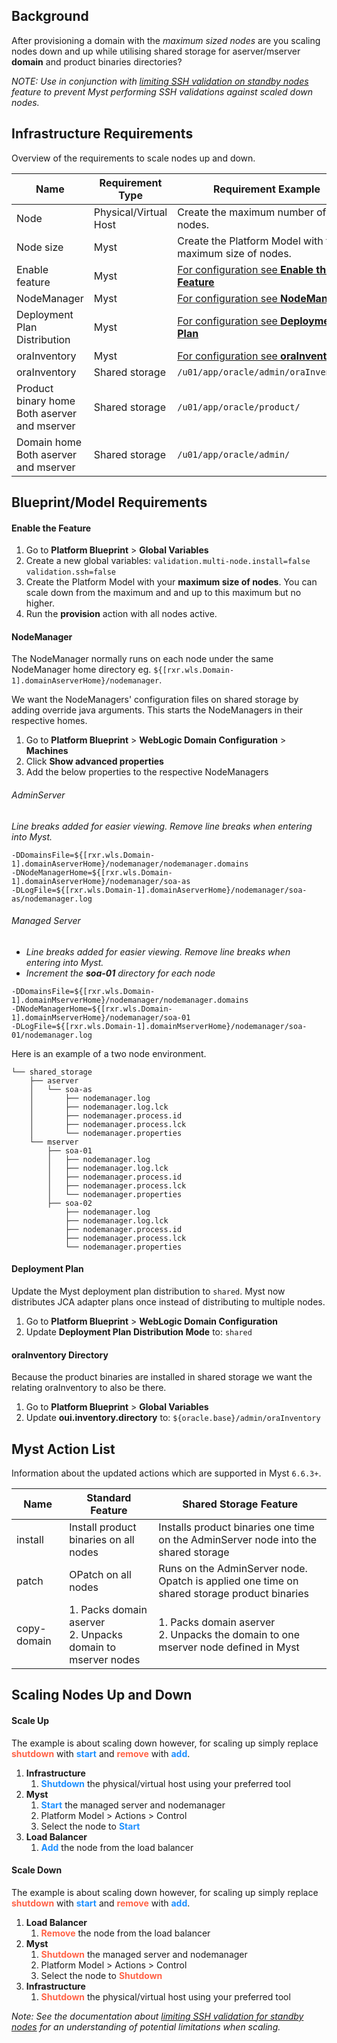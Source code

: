 ## Background

After provisioning a domain with the *maximum sized nodes* are you scaling nodes down and up while utilising shared storage for aserver/mserver **domain** and product binaries directories?

*NOTE: Use in conjunction with [limiting SSH validation on standby nodes](platform-configuration/limiting-ssh-validation-for-standby-nodes) feature to prevent Myst performing SSH validations against scaled down nodes.*



## Infrastructure Requirements

Overview of the requirements to scale nodes up and down.

| Name                                              | Requirement Type      | Requirement Example                                          |
| ------------------------------------------------- | --------------------- | ------------------------------------------------------------ |
| Node                                              | Physical/Virtual Host | Create the maximum number of nodes.                          |
| Node size                                         | Myst                  | Create the Platform Model with the maximum size of nodes.    |
| Enable feature                                    | Myst                  | [For configuration see **Enable the Feature** ](#enable-the-feature) |
| NodeManager                                       | Myst                  | [For configuration see **NodeManager**](#nodemanager)        |
| Deployment Plan Distribution                      | Myst                  | [For configuration see **Deployment Plan**](#deployment-plan) |
| oraInventory                                      | Myst                  | [For configuration see **oraInventory**](#orainventory-directory) |
| oraInventory                                      | Shared storage        | `/u01/app/oracle/admin/oraInventory/`                        |
| Product binary home<br />Both aserver and mserver | Shared storage        | `/u01/app/oracle/product/`                                   |
| Domain home<br />Both aserver and mserver         | Shared storage        | `/u01/app/oracle/admin/`                                     |



## Blueprint/Model Requirements

#### Enable the Feature

1. Go to **Platform Blueprint** > **Global Variables**
2. Create a new global variables:
   `validation.multi-node.install=false`
   `validation.ssh=false`
3. Create the Platform Model with your **maximum size of nodes**. You can scale down from the maximum and and up to this maximum but no higher.
4. Run the **provision** action with all nodes active.



#### NodeManager

The NodeManager normally runs on each node under the same NodeManager home directory eg. `${[rxr.wls.Domain-1].domainAserverHome}/nodemanager`.

We want the NodeManagers' configuration files on shared storage by adding override java arguments. This starts the NodeManagers in their respective homes.

1. Go to **Platform Blueprint** > **WebLogic Domain Configuration** > **Machines**
2. Click **Show advanced properties**
3. Add the below properties to the respective NodeManagers

###### AdminServer

*Line breaks added for easier viewing. Remove line breaks when entering into Myst.*

```shell
-DDomainsFile=${[rxr.wls.Domain-1].domainAserverHome}/nodemanager/nodemanager.domains 
-DNodeManagerHome=${[rxr.wls.Domain-1].domainAserverHome}/nodemanager/soa-as 
-DLogFile=${[rxr.wls.Domain-1].domainAserverHome}/nodemanager/soa-as/nodemanager.log
```

###### Managed Server

* *Line breaks added for easier viewing. Remove line breaks when entering into Myst.*
* *Increment the **soa-01** directory for each node*

```shell
-DDomainsFile=${[rxr.wls.Domain-1].domainMserverHome}/nodemanager/nodemanager.domains 
-DNodeManagerHome=${[rxr.wls.Domain-1].domainMserverHome}/nodemanager/soa-01 
-DLogFile=${[rxr.wls.Domain-1].domainMserverHome}/nodemanager/soa-01/nodemanager.log
```

Here is an example of a two node environment.

```
└── shared_storage
    ├── aserver
    │   └── soa-as
    │       ├── nodemanager.log
    │       ├── nodemanager.log.lck
    │       ├── nodemanager.process.id
    │       ├── nodemanager.process.lck
    │       └── nodemanager.properties
    └── mserver
        ├── soa-01
        │   ├── nodemanager.log
        │   ├── nodemanager.log.lck
        │   ├── nodemanager.process.id
        │   ├── nodemanager.process.lck
        │   └── nodemanager.properties
        ├── soa-02
            ├── nodemanager.log
            ├── nodemanager.log.lck
            ├── nodemanager.process.id
            ├── nodemanager.process.lck
            └── nodemanager.properties
```



#### Deployment Plan

Update the Myst deployment plan distribution to `shared`. Myst now distributes JCA adapter plans once instead of distributing to multiple nodes.

1. Go to **Platform Blueprint** > **WebLogic Domain Configuration**
2. Update **Deployment Plan Distribution Mode** to: `shared`



#### oraInventory Directory

Because the product binaries are installed in shared storage we want the relating oraInventory to also be there.

1. Go to **Platform Blueprint** > **Global Variables**
2. Update **oui.inventory.directory** to: `${oracle.base}/admin/oraInventory`



## Myst Action List

Information about the updated actions which are supported in Myst `6.6.3+`.

| Name        | Standard Feature                                             | Shared Storage Feature                                       |
| ----------- | ------------------------------------------------------------ | ------------------------------------------------------------ |
| install     | Install product binaries on all nodes                        | Installs product binaries one time on the AdminServer node into the shared storage |
| patch       | OPatch on all nodes                                          | Runs on the AdminServer node. Opatch is applied one time on shared storage product binaries |
| copy-domain | 1. Packs domain aserver<br />2. Unpacks domain to mserver nodes | 1. Packs domain aserver<br />2. Unpacks the domain to one mserver node defined in Myst |



## Scaling Nodes Up and Down

#### Scale Up

The example is about scaling down however, for scaling up simply replace <span style="color:Tomato">**shutdown**</span> with <span style="color:DodgerBlue">**start**</span> and <span style="color:Tomato">**remove**</span> with <span style="color:DodgerBlue">**add**</span>.

1. **Infrastructure**
   1. <span style="color:DodgerBlue">**Shutdown**</span> the physical/virtual host using your preferred tool
2. **Myst**
   1. <span style="color:DodgerBlue">**Start**</span> the managed server and nodemanager
   2. Platform Model > Actions > Control
   3. Select the node to <span style="color:DodgerBlue">**Start**</span>
3. **Load Balancer**
   1. <span style="color:DodgerBlue">**Add**</span> the node from the load balancer



#### Scale Down

The example is about scaling down however, for scaling up simply replace <span style="color:Tomato">**shutdown**</span> with <span style="color:DodgerBlue">**start**</span> and <span style="color:Tomato">**remove**</span> with <span style="color:DodgerBlue">**add**</span>.

1. **Load Balancer**
   1. <span style="color:Tomato">**Remove**</span> the node from the load balancer
2. **Myst**
   1. <span style="color:Tomato">**Shutdown**</span> the managed server and nodemanager
   2. Platform Model > Actions > Control
   3. Select the node to <span style="color:Tomato">**Shutdown**</span>
3. **Infrastructure**
   1. <span style="color:Tomato">**Shutdown**</span> the physical/virtual host using your preferred tool



*Note: See the documentation about [limiting SSH validation for standby nodes](platform-configuration/limiting-ssh-validation-for-standby-nodes.md) for an understanding of potential limitations when scaling.*
